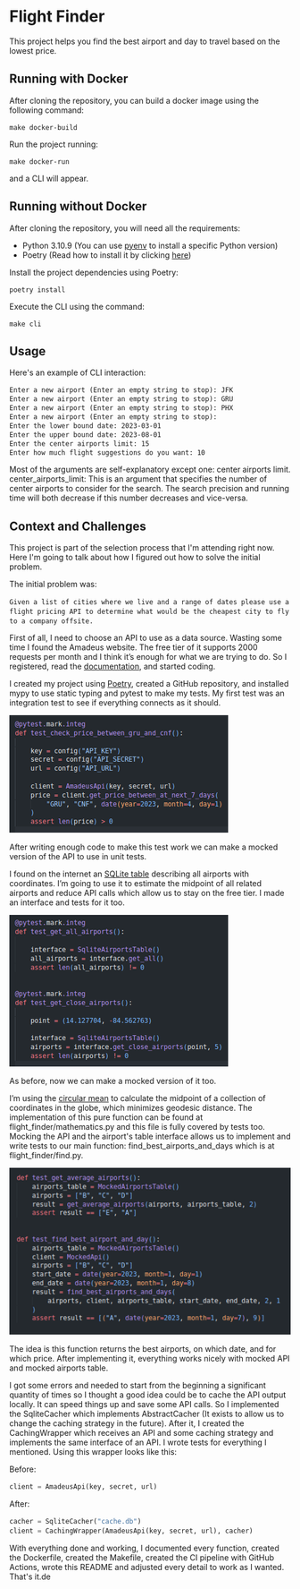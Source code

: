 # Flight Finder

This project helps you find the best airport and day to travel based on the lowest price.

## Running with Docker

After cloning the repository, you can build a docker image using the following command:

```
make docker-build
```

Run the project running:

```
make docker-run
```

and a CLI will appear.

## Running without Docker

After cloning the repository, you will need all the requirements:

- Python 3.10.9 (You can use [pyenv](https://github.com/pyenv/pyenv) to install a specific Python version)
- Poetry (Read how to install it by clicking [here](https://python-poetry.org/docs/#installation))


Install the project dependencies using Poetry:

```
poetry install
```

Execute the CLI using the command:

```
make cli
```

## Usage

Here's an example of CLI interaction:

```
Enter a new airport (Enter an empty string to stop): JFK
Enter a new airport (Enter an empty string to stop): GRU
Enter a new airport (Enter an empty string to stop): PHX
Enter a new airport (Enter an empty string to stop): 
Enter the lower bound date: 2023-03-01
Enter the upper bound date: 2023-08-01
Enter the center airports limit: 15
Enter how much flight suggestions do you want: 10
```

Most of the arguments are self-explanatory except one: center airports limit.
center_airports_limit: This is an argument that specifies the number of center airports to consider for the search. The search precision and running time will both decrease if this number decreases and vice-versa.

## Context and Challenges

This project is part of the selection process that I'm attending right now. Here I'm going to talk about how I figured out how to solve the initial problem.

The initial problem was:

`
Given a list of cities where we live and a range of dates please use a flight pricing API to determine what would be the cheapest city to fly to a company offsite.
`

First of all, I need to choose an API to use as a data source. Wasting some time I found the Amadeus website. The free tier of it supports 2000 requests per month and I think it’s enough for what we are trying to do. So I registered, read the [documentation](https://developers.amadeus.com/self-service/category/air/api-doc/flight-offers-search/api-reference), and started coding.

I created my project using [Poetry](https://python-poetry.org/), created a GitHub repository, and installed mypy to use static typing and pytest to make my tests. My first test was an integration test to see if everything connects as it should.

![ alt text for screen readers](/assets/firstintegtest.png)

After writing enough code to make this test work we can make a mocked version of the API to use in unit tests.

I found on the internet an [SQLite table](https://www.partow.net/miscellaneous/airportdatabase/index.html#Downloads) describing all airports with coordinates. I’m going to use it to estimate the midpoint of all related airports and reduce API calls which allow us to stay on the free tier. I made an interface and tests for it too.

![ alt text for screen readers](/assets/secondintegtest.png)

As before, now we can make a mocked version of it too.

I’m using the [circular mean](https://en.wikipedia.org/wiki/Circular_mean) to calculate the midpoint of a collection of coordinates in the globe, which minimizes geodesic distance. The implementation of this pure function can be found at flight_finder/mathematics.py and this file is fully covered by tests too.
Mocking the API and the airport's table interface allows us to implement and write tests to our main function: find_best_airports_and_days which is at flight_finder/find.py.

![ alt text for screen readers](/assets/findtest.png)

The idea is this function returns the best airports, on which date, and for which price. After implementing it, everything works nicely with mocked API and mocked airports table.

I got some errors and needed to start from the beginning a significant quantity of times so I thought a good idea could be to cache the API output locally. It can speed things up and save some API calls. So I implemented the SqliteCacher which implements AbstractCacher (It exists to allow us to change the caching strategy in the future). After it, I created the CachingWrapper which receives an API and some caching strategy and implements the same interface of an API. I wrote tests for everything I mentioned. Using this wrapper looks like this:

Before:


```python
client = AmadeusApi(key, secret, url)
```

After:


```python
cacher = SqliteCacher("cache.db")
client = CachingWrapper(AmadeusApi(key, secret, url), cacher)
```

With everything done and working, I documented every function, created the Dockerfile, created the Makefile, created the CI pipeline with GitHub Actions, wrote this README and adjusted every detail to work as I wanted. That's it.de